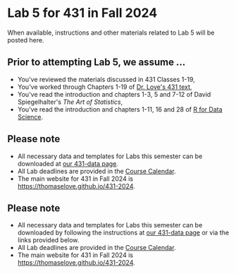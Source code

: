 # Lab 5 for 431 in Fall 2024

When available, instructions and other materials related to Lab 5 will be posted here.

## Prior to attempting Lab 5, we assume ...

- You've reviewed the materials discussed in 431 Classes 1-19, 
- You've worked through Chapters 1-19 of [Dr. Love's 431 text](https://thomaselove.github.io/431-book/),
- You've read the introduction and chapters 1-3, 5 and 7-12 of David Spiegelhalter's *The Art of Statistics*,
- You've read the introduction and chapters 1-11, 16 and 28 of [R for Data Science](https://r4ds.hadley.nz/).

## Please note

- All necessary data and templates for Labs this semester can be downloaded at [our 431-data page](https://github.com/THOMASELOVE/431-data).
- All Lab deadlines are provided in the [Course Calendar](https://thomaselove.github.io/431-2025/calendar.html).
- The main website for 431 in Fall 2024 is <https://thomaselove.github.io/431-2024>.


## Please note

- All necessary data and templates for Labs this semester can be downloaded by following the instructions at [our 431-data page](https://github.com/THOMASELOVE/431-data) or via the links provided below.
- All Lab deadlines are provided in the [Course Calendar](https://thomaselove.github.io/431-2025/calendar.html).
- The main website for 431 in Fall 2024 is <https://thomaselove.github.io/431-2024>.

